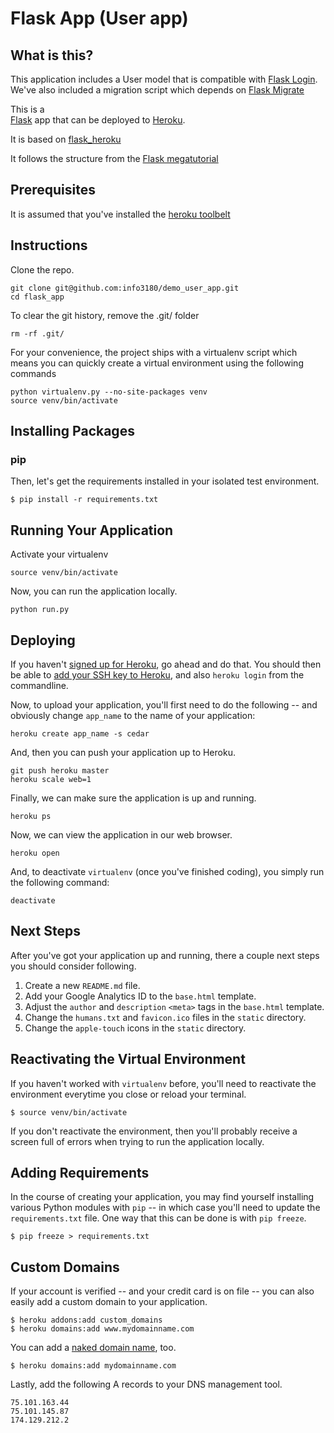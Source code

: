 Flask App (User app)
==================================

What is this?
-------------
This application includes a User model that is compatible with [Flask Login](https://flask-login.readthedocs.org).
We've also included a migration script which depends on [Flask Migrate](https://flask-migrate.readthedocs.org)

This is a  
[Flask](http://flask.pocoo.org/) app that can be deployed to [Heroku](https://www.heroku.com/).

It is based on [flask_heroku](github.com/zachwill/flask_heroku)

It follows the structure from the [Flask megatutorial](http://blog.miguelgrinberg.com/post/the-flask-mega-tutorial-part-i-hello-world)



Prerequisites
-------------

It is assumed that you've installed the [heroku toolbelt](http://toolbelt.heroku.com)

Instructions
------------

Clone the repo.

    git clone git@github.com:info3180/demo_user_app.git
    cd flask_app
    
To clear the git history, remove the .git/ folder
 
    rm -rf .git/


For your convenience, the project ships with a virtualenv script which means you
can quickly create a virtual environment using the following commands

    python virtualenv.py --no-site-packages venv
    source venv/bin/activate


Installing Packages
--------------------

### pip

Then, let's get the requirements installed in your isolated test
environment.

    $ pip install -r requirements.txt


Running Your Application
------------------------

Activate your virtualenv

    source venv/bin/activate

Now, you can run the application locally.

    python run.py


Deploying
---------

If you haven't [signed up for Heroku](https://api.heroku.com/signup), go
ahead and do that. You should then be able to [add your SSH key to
Heroku](http://devcenter.heroku.com/articles/quickstart), and also
`heroku login` from the commandline.

Now, to upload your application, you'll first need to do the
following -- and obviously change `app_name` to the name of your
application:

    heroku create app_name -s cedar

And, then you can push your application up to Heroku.

    git push heroku master
    heroku scale web=1

Finally, we can make sure the application is up and running.

    heroku ps

Now, we can view the application in our web browser.

    heroku open

And, to deactivate `virtualenv` (once you've finished coding), you
simply run the following command:

    deactivate


Next Steps
----------

After you've got your application up and running, there a couple next
steps you should consider following.

1. Create a new `README.md` file.
2. Add your Google Analytics ID to the `base.html` template.
3. Adjust the `author` and `description` `<meta>` tags in the
   `base.html` template.
4. Change the `humans.txt` and `favicon.ico` files in the `static`
   directory.
5. Change the `apple-touch` icons in the `static` directory.


Reactivating the Virtual Environment
------------------------------------

If you haven't worked with `virtualenv` before, you'll need to
reactivate the environment everytime you close or reload your terminal.

    $ source venv/bin/activate

If you don't reactivate the environment, then you'll probably receive a
screen full of errors when trying to run the application locally.


Adding Requirements
-------------------

In the course of creating your application, you may find yourself
installing various Python modules with `pip` -- in which case you'll
need to update the `requirements.txt` file. One way that this can be
done is with `pip freeze`.

    $ pip freeze > requirements.txt


Custom Domains
--------------

If your account is verified -- and your credit card is on file -- you
can also easily add a custom domain to your application.

    $ heroku addons:add custom_domains
    $ heroku domains:add www.mydomainname.com

You can add a [naked domain
name](http://devcenter.heroku.com/articles/custom-domains), too.

    $ heroku domains:add mydomainname.com

Lastly, add the following A records to your DNS management tool.

    75.101.163.44
    75.101.145.87
    174.129.212.2
